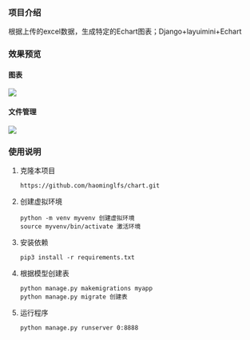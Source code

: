 ### 项目介绍

根据上传的excel数据，生成特定的Echart图表；Django+layuimini+Echart

### 效果预览

#### 图表

![](https://cdn.jsdelivr.net/gh/haominglfs/images/20200817215931.png)

#### 文件管理

![](https://cdn.jsdelivr.net/gh/haominglfs/images/20200817220329.png)

### 使用说明

1. 克隆本项目

   `https://github.com/haominglfs/chart.git`

2. 创建虚拟环境

   ```shell
   python -m venv myvenv 创建虚拟环境
   source myvenv/bin/activate 激活环境
   ```

3. 安装依赖

   `pip3 install -r requirements.txt`

4. 根据模型创建表

   ```shell
   python manage.py makemigrations myapp
   python manage.py migrate 创建表
   ```

5. 运行程序

   `python manage.py runserver 0:8888`